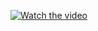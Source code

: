 [![Watch the video](https://img.youtube.com/vi/Gfgxp9f-m1c/default.jpg)](https://youtu.be/Gfgxp9f-m1c)
